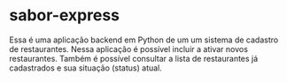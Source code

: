 # sabor-express

Essa é uma aplicação backend em Python de um um sistema de cadastro de restaurantes. Nessa aplicação é possível incluir a ativar novos restaurantes. Também é possível consultar a lista de restaurantes já cadastrados e sua situação (status) atual.
